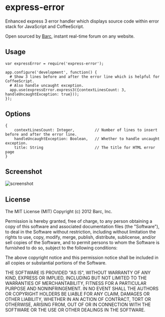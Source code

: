 # express-error

Enhanced express 3 error handler which displays source code within error stack for
JavaScript and CoffeeScript.

Open sourced by [Barc](http://barc.com), instant real-time forum on any website.

## Usage

```
var expressError = require('express-error');

app.configure('development', function() {
  # Show 3 lines before and after the error line which is helpful for CoffeeScript.
  # Also handle uncaught exception.
  app.use(expressError.express3({contextLinesCount: 3, handleUncaughtException: true}));
});
```

## Options

```
{
    contextLinesCount: Integer,         // Number of lines to insert before and after the error line.
    handleUncaughtException: Boolean,   // Whether to handle uncaught exception.
    title: String                       // The title for HTML error page
}
```

## Screenshot

![screenshot](https://github.com/barc/express-error/raw/master/img/stack.png)

## License

The MIT License (MIT) Copyright (c) 2012 Barc, Inc.

Permission is hereby granted, free of charge, to any person obtaining a copy of this software and associated documentation files (the "Software"), to deal in the Software without restriction, including without limitation the rights to use, copy, modify, merge, publish, distribute, sublicense, and/or sell copies of the Software, and to permit persons to whom the Software is furnished to do so, subject to the following conditions:

The above copyright notice and this permission notice shall be included in all copies or substantial portions of the Software.

THE SOFTWARE IS PROVIDED "AS IS", WITHOUT WARRANTY OF ANY KIND, EXPRESS OR IMPLIED, INCLUDING BUT NOT LIMITED TO THE WARRANTIES OF MERCHANTABILITY, FITNESS FOR A PARTICULAR PURPOSE AND NONINFRINGEMENT. IN NO EVENT SHALL THE AUTHORS OR COPYRIGHT HOLDERS BE LIABLE FOR ANY CLAIM, DAMAGES OR OTHER LIABILITY, WHETHER IN AN ACTION OF CONTRACT, TORT OR OTHERWISE, ARISING FROM, OUT OF OR IN CONNECTION WITH THE SOFTWARE OR THE USE OR OTHER DEALINGS IN THE SOFTWARE.


